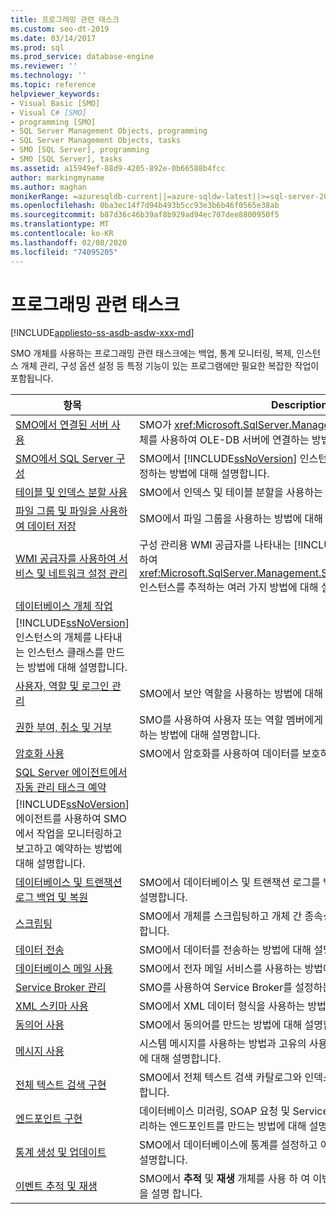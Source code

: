 ```yaml
---
title: 프로그래밍 관련 태스크
ms.custom: seo-dt-2019
ms.date: 03/14/2017
ms.prod: sql
ms.prod_service: database-engine
ms.reviewer: ''
ms.technology: ''
ms.topic: reference
helpviewer_keywords:
- Visual Basic [SMO]
- Visual C# [SMO]
- programming [SMO]
- SQL Server Management Objects, programming
- SQL Server Management Objects, tasks
- SMO [SQL Server], programming
- SMO [SQL Server], tasks
ms.assetid: a15949ef-88d9-4205-892e-0b66588b4fcc
author: markingmyname
ms.author: maghan
monikerRange: =azuresqldb-current||=azure-sqldw-latest||>=sql-server-2016||=sqlallproducts-allversions||>=sql-server-linux-2017||=azuresqldb-mi-current
ms.openlocfilehash: 0ba3ec14f7d94b493b5cc93e3b6b46f0565e38ab
ms.sourcegitcommit: b87d36c46b39af8b929ad94ec707dee8800950f5
ms.translationtype: MT
ms.contentlocale: ko-KR
ms.lasthandoff: 02/08/2020
ms.locfileid: "74095205"
---
```

# <a name="programming-specific-tasks"></a>프로그래밍 관련 태스크
[!INCLUDE[appliesto-ss-asdb-asdw-xxx-md](../../../includes/appliesto-ss-asdb-asdw-xxx-md.md)]

  SMO 개체를 사용하는 프로그래밍 관련 태스크에는 백업, 통계 모니터링, 복제, 인스턴스 개체 관리, 구성 옵션 설정 등 특정 기능이 있는 프로그램에만 필요한 복잡한 작업이 포함됩니다.  
  
|항목|Description|  
|-----------|-----------------|  
|[SMO에서 연결된 서버 사용](../../../relational-databases/server-management-objects-smo/tasks/using-linked-servers-in-smo.md)|SMO가 <xref:Microsoft.SqlServer.Management.Smo.LinkedServer> 개체를 사용하여 OLE-DB 서버에 연결하는 방법에 대해 설명합니다.|  
|[SMO에서 SQL Server 구성](../../../relational-databases/server-management-objects-smo/tasks/configuring-sql-server-in-smo.md)|SMO에서 [!INCLUDE[ssNoVersion](../../../includes/ssnoversion-md.md)] 인스턴스에 대한 구성 설정을 보고 수정하는 방법에 대해 설명합니다.|  
|[테이블 및 인덱스 분할 사용](../../../relational-databases/server-management-objects-smo/tasks/using-table-and-index-partitioning.md)|SMO에서 인덱스 및 테이블 분할을 사용하는 방법에 대해 설명합니다.|  
|[파일 그룹 및 파일을 사용하여 데이터 저장](../../../relational-databases/server-management-objects-smo/tasks/using-filegroups-and-files-to-store-data.md)|SMO에서 파일 그룹을 사용하는 방법에 대해 설명합니다.|  
|[WMI 공급자를 사용하여 서비스 및 네트워크 설정 관리](../../../relational-databases/server-management-objects-smo/tasks/managing-services-and-network-settings-by-using-wmi-provider.md)|구성 관리용 WMI 공급자를 나타내는 [!INCLUDE[ssNoVersion](../../../includes/ssnoversion-md.md)] 개체를 사용하여 <xref:Microsoft.SqlServer.Management.Smo.Wmi.ManagedComputer> 인스턴스를 추적하는 여러 가지 방법에 대해 설명합니다.|  
|[데이터베이스 개체 작업](../../../relational-databases/server-management-objects-smo/tasks/creating-altering-and-removing-database-objects.md)|
  [!INCLUDE[ssNoVersion](../../../includes/ssnoversion-md.md)]인스턴스의 개체를 나타내는 인스턴스 클래스를 만드는 방법에 대해 설명합니다.|  
|[사용자, 역할 및 로그인 관리](../../../relational-databases/server-management-objects-smo/tasks/managing-users-roles-and-logins.md)|SMO에서 보안 역할을 사용하는 방법에 대해 설명합니다.|  
|[권한 부여, 취소 및 거부](../../../relational-databases/server-management-objects-smo/tasks/granting-revoking-and-denying-permissions.md)|SMO를 사용하여 사용자 또는 역할 멤버에게 권한을 부여하고 취소하고 거부하는 방법에 대해 설명합니다.|  
|[암호화 사용](../../../relational-databases/server-management-objects-smo/tasks/using-encryption.md)|SMO에서 암호화를 사용하여 데이터를 보호하는 방법에 대해 설명합니다.|  
|[SQL Server 에이전트에서 자동 관리 태스크 예약](../../../relational-databases/server-management-objects-smo/tasks/scheduling-automatic-administrative-tasks-in-sql-server-agent.md)|
  [!INCLUDE[ssNoVersion](../../../includes/ssnoversion-md.md)] 에이전트를 사용하여 SMO에서 작업을 모니터링하고 보고하고 예약하는 방법에 대해 설명합니다.|  
|[데이터베이스 및 트랜잭션 로그 백업 및 복원](../../../relational-databases/server-management-objects-smo/tasks/backing-up-and-restoring-databases-and-transaction-logs.md)|SMO에서 데이터베이스 및 트랜잭션 로그를 백업하고 복원하는 방법에 대해 설명합니다.|  
|[스크립팅](../../../relational-databases/server-management-objects-smo/tasks/scripting.md)|SMO에서 개체를 스크립팅하고 개체 간 종속성을 검색하는 방법에 대해 설명합니다.|  
|[데이터 전송](../../../relational-databases/server-management-objects-smo/tasks/transferring-data.md)|SMO에서 데이터를 전송하는 방법에 대해 설명합니다.|  
|[데이터베이스 메일 사용](../../../relational-databases/server-management-objects-smo/tasks/using-database-mail.md)|SMO에서 전자 메일 서비스를 사용하는 방법에 대해 설명합니다.|  
|[Service Broker 관리](../../../relational-databases/server-management-objects-smo/tasks/managing-service-broker.md)|SMO를 사용하여 Service Broker를 설정하는 방법에 대해 설명합니다.|  
|[XML 스키마 사용](../../../relational-databases/server-management-objects-smo/tasks/using-xml-schemas.md)|SMO에서 XML 데이터 형식을 사용하는 방법에 대해 설명합니다.|  
|[동의어 사용](../../../relational-databases/server-management-objects-smo/tasks/using-synonyms.md)|SMO에서 동의어를 만드는 방법에 대해 설명합니다.|  
|[메시지 사용](../../../relational-databases/server-management-objects-smo/tasks/using-messages.md)|시스템 메시지를 사용하는 방법과 고유의 사용자 정의 메시지를 정의하는 방법에 대해 설명합니다.|  
|[전체 텍스트 검색 구현](../../../relational-databases/server-management-objects-smo/tasks/implementing-full-text-search.md)|SMO에서 전체 텍스트 검색 카탈로그와 인덱스를 구현하는 방법에 대해 설명합니다.|  
|[엔드포인트 구현](../../../relational-databases/server-management-objects-smo/tasks/implementing-endpoints.md)|데이터베이스 미러링, SOAP 요청 및 Service Broker에 대한 페이로드를 처리하는 엔드포인트를 만드는 방법에 대해 설명합니다.|  
|[통계 생성 및 업데이트](../../../relational-databases/server-management-objects-smo/tasks/creating-and-updating-statistics.md)|SMO에서 데이터베이스에 통계를 설정하고 이를 모니터링하는 방법에 대해 설명합니다.|  
|[이벤트 추적 및 재생](../../../relational-databases/server-management-objects-smo/tasks/tracing-and-replaying-events.md)|SMO에서 **추적** 및 **재생** 개체를 사용 하 여 이벤트를 추적 하 고 재생 하는 방법을 설명 합니다.|  
  
  
